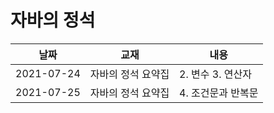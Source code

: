 # 자바의 정석


날짜 | 교재 | 내용
-----|------|------
|2021-07-24|자바의 정석 요약집|2. 변수 3. 연산자|
|2021-07-25|자바의 정석 요약집|4. 조건문과 반복문|
